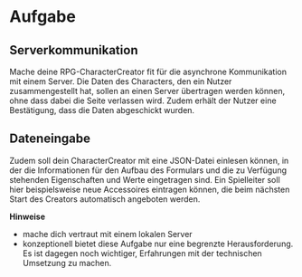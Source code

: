 # Aufgabe
## Serverkommunikation
Mache deine RPG-CharacterCreator fit für die asynchrone Kommunikation mit einem Server. Die Daten des Characters, den ein Nutzer zusammengestellt hat, sollen an einen Server übertragen werden können, ohne dass dabei die Seite verlassen wird. Zudem erhält der Nutzer eine Bestätigung, dass die Daten abgeschickt wurden.
## Dateneingabe
Zudem soll dein CharacterCreator mit eine JSON-Datei einlesen können, in der die Informationen für den Aufbau des Formulars und die zu Verfügung stehenden Eigenschaften und Werte eingetragen sind. Ein Spielleiter soll hier beispielsweise neue Accessoires eintragen können, die beim nächsten Start des Creators automatisch angeboten werden.

**Hinweise**
- mache dich vertraut mit einem lokalen Server
- konzeptionell bietet diese Aufgabe nur eine begrenzte Herausforderung. Es ist dagegen noch wichtiger, Erfahrungen mit der technischen Umsetzung zu machen.